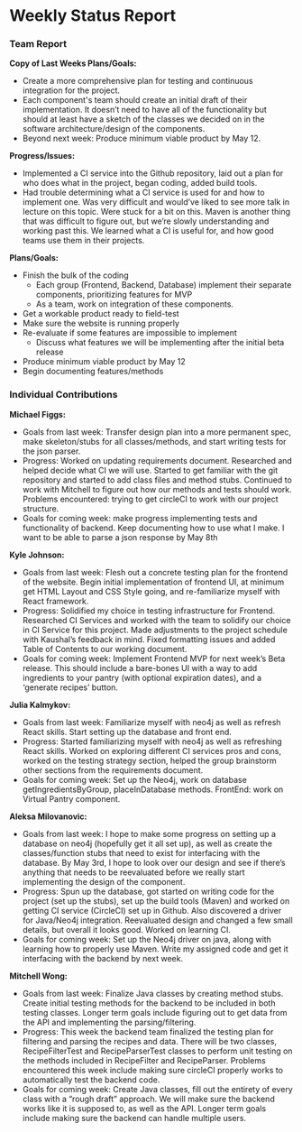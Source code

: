 # Weekly Status Report
### Team Report
**Copy of Last Weeks Plans/Goals:**
- Create a more comprehensive plan for testing and continuous integration for the project.
- Each component's team should create an initial draft of their implementation. It doesn’t need to have all of the functionality but should at least have a sketch of the classes we decided on in the software architecture/design of the components.
- Beyond next week: Produce minimum viable product by May 12.

**Progress/Issues:**
- Implemented a CI service into the Github repository, laid out a plan for who does what in the project, began coding, added build tools.
- Had trouble determining what a CI service is used for and how to implement one. Was very difficult and would’ve liked to see more talk in lecture on this topic. Were stuck for a bit on this. Maven is another thing that was difficult to figure out, but we’re slowly understanding and working past this. We learned what a CI is useful for, and how good teams use them in their projects.

**Plans/Goals:**
- Finish the bulk of the coding
    - Each group (Frontend, Backend, Database) implement their separate components, prioritizing features for MVP
    - As a team, work on integration of these components.
- Get a workable product ready to field-test
- Make sure the website is running properly
- Re-evaluate if some features are impossible to implement
    - Discuss what features we will be implementing after the initial beta release
- Produce minimum viable product by May 12
- Begin documenting features/methods


### Individual Contributions
**Michael Figgs:**
- Goals from last week: Transfer design plan into a more permanent spec, make skeleton/stubs for all classes/methods, and start writing tests for the json parser.
- Progress: Worked on updating requirements document. Researched and helped decide what CI we will use. Started to get familiar with the git repository and started to add class files and method stubs. Continued to work with Mitchell to figure out how our methods and tests should work. Problems encountered: trying to get circleCI to work with our project structure.
- Goals for coming week: make progress implementing tests and functionality of backend. Keep documenting how to use what I make. I want to be able to parse a json response by May 8th

**Kyle Johnson:**
- Goals from last week: Flesh out a concrete testing plan for the frontend of the website. Begin initial implementation of frontend UI, at minimum get HTML Layout and CSS Style going, and re-familiarize myself with React framework.
- Progress: Solidified my choice in testing infrastructure for Frontend. Researched CI Services and worked with the team to solidify our choice in CI Service for this project. Made adjustments to the project schedule with Kaushal’s feedback in mind. Fixed formatting issues and added Table of Contents to our working document.
- Goals for coming week: Implement Frontend MVP for next week’s Beta release. This should include a bare-bones UI with a way to add ingredients to your pantry (with optional expiration dates), and a ‘generate recipes’ button.

**Julia Kalmykov:**
- Goals from last week: Familiarize myself  with neo4j as well as refresh React skills. Start setting up the database and front end.
- Progress: Started familiarizing myself with neo4j as well as refreshing React skills.  Worked on exploring different CI services pros and cons, worked on the testing strategy section, helped the group brainstorm other sections from the requirements document. 
- Goals for coming week: Set up the Neo4j, work on database getIngredientsByGroup, placeInDatabase methods. FrontEnd: work on Virtual Pantry component.

**Aleksa Milovanovic:**
- Goals from last week: I hope to make some progress on setting up a database on neo4j (hopefully get it all set up), as well as create the classes/function stubs that need to exist for interfacing with the database. By May 3rd, I hope to look over our design and see if there’s anything that needs to be reevaluated before we really start implementing the design of the component.
- Progress: Spun up the database, got started on writing code for the project (set up the stubs), set up the build tools (Maven) and worked on getting CI service (CircleCI) set up in Github. Also discovered a driver for Java/Neo4j integration. Reevaluated design and changed a few small details, but overall it looks good. Worked on learning CI.
- Goals for coming week: Set up the Neo4j driver on java, along with learning how to properly use Maven. Write my assigned code and get it interfacing with the backend by next week. 

**Mitchell Wong:**
- Goals from last week: Finalize Java classes by creating method stubs. Create initial testing methods for the backend to be included in both testing classes. Longer term goals include figuring out to get data from the API and implementing the parsing/filtering.
- Progress: This week the backend team finalized the testing plan for filtering and parsing the recipes and data. There will be two classes, RecipeFilterTest and RecipeParserTest classes to perform unit testing on the methods included in RecipeFilter and RecipeParser. Problems encountered this week include making sure circleCI properly works to automatically test the backend code.
- Goals for coming week: Create Java classes, fill out the entirety of every class with a “rough draft” approach. We will make sure the backend works like it is supposed to, as well as the API. Longer term goals include making sure the backend can handle multiple users.
